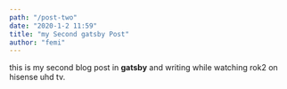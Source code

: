 ```yaml
---
path: "/post-two"
date: "2020-1-2 11:59"
title: "my Second gatsby Post"
author: "femi"
---
```


this is my second blog post in  **gatsby** and writing while watching rok2 on hisense uhd tv.
